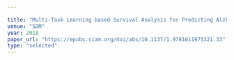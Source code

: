 ```yaml
---

title: "Multi-Task Learning based Survival Analysis for Predicting Alzheimer’s Disease Progression with Multi-Source Block-wise Missing Data."
venue: "SDM"
year: 2018
paper_url: "https://epubs.siam.org/doi/abs/10.1137/1.9781611975321.33"
type: "selected"
---
```

